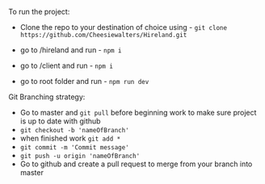 To run the project:

- Clone the repo to your destination of choice using - `git clone https://github.com/Cheesiewalters/Hireland.git`

- go to /hireland and run - `npm i`

- go to /client and run - `npm i`

- go to root folder and run - `npm run dev`

Git Branching strategy:

- Go to master and `git pull` before beginning work to make sure project is up to date with github
- `git checkout -b 'nameOfBranch'`
- when finished work `git add *`
- `git commit -m 'Commit message'`
- `git push -u origin 'nameOfBranch'`
- Go to github and create a pull request to merge from your branch into master
